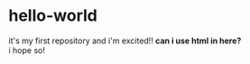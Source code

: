 # hello-world
it's my first repository and i'm excited!!
<b>can i use html in here?</b><br>i hope so!
